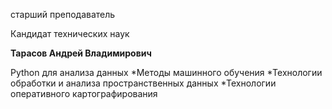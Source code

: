 старший преподаватель

Кандидат технических наук

**Тарасов Андрей Владимирович**

Python для анализа данных
	*Методы машинного обучения
	*Технологии обработки и анализа пространственных данных
	*Технологии оперативного картографирования